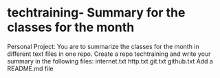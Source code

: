# techtraining- Summary for  the classes for the month

Personal Project: You are to summarize the classes for the month in different text files in one repo. Create a repo techtraining and write your summary in the following files:
internet.txt
http.txt
git.txt
github.txt
Add a README.md file

